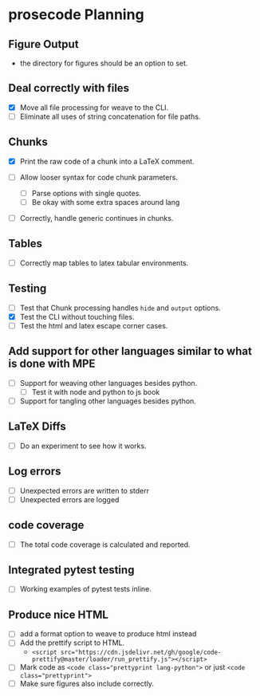 # prosecode Planning

## Figure Output

- the directory for figures should be an option to set.

## Deal correctly with files

- [x] Move all file processing for weave to the CLI.
- [ ] Eliminate all uses of string concatenation for file paths.

## Chunks

- [x] Print the raw code of a chunk into a LaTeX comment.

- [ ] Allow looser syntax for code chunk parameters.
  - [ ] Parse options with single quotes.
  - [ ] Be okay with some extra spaces around lang

- [ ] Correctly, handle generic continues in chunks.

## Tables

- [ ] Correctly map tables to latex tabular environments.

## Testing

- [ ] Test that Chunk processing handles `hide` and `output` options.
- [x] Test the CLI without touching files.
- [ ] Test the html and latex escape corner cases.

## Add support for other languages similar to what is done with MPE

- [ ] Support for weaving other languages besides python.
  - [ ] Test it with node and python to js book

- [ ] Support for tangling other languages besides python.

## LaTeX Diffs

- [ ] Do an experiment to see how it works.

## Log errors

- [ ] Unexpected errors are written to stderr
- [ ] Unexpected errors are logged

## code coverage

- [ ] The total code coverage is calculated and reported.

## Integrated pytest testing

- [ ] Working examples of pytest tests inline.

## Produce nice HTML

- [ ] add a format option to weave to produce html instead
- [ ] Add the prettify script to HTML.
  - `<script src="https://cdn.jsdelivr.net/gh/google/code-prettify@master/loader/run_prettify.js"></script>`
- [ ] Mark code as `<code class="prettyprint lang-python">` or just `<code class="prettyprint">`
- [ ] Make sure figures also include correctly.
